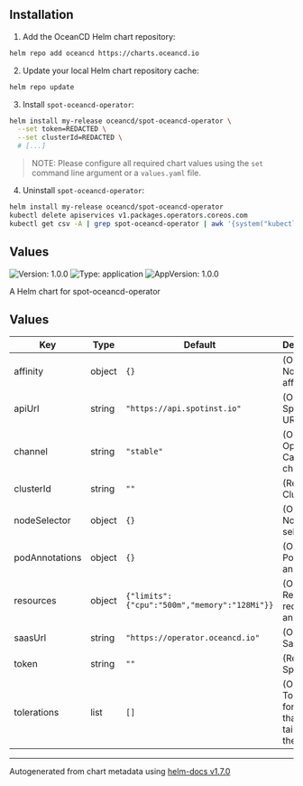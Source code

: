 ## Installation

1. Add the OceanCD Helm chart repository:

```sh
helm repo add oceancd https://charts.oceancd.io
```

2. Update your local Helm chart repository cache:

```sh
helm repo update
```

3. Install `spot-oceancd-operator`:

```sh
helm install my-release oceancd/spot-oceancd-operator \
  --set token=REDACTED \
  --set clusterId=REDACTED \
  # [...]
```

> NOTE: Please configure all required chart values using the `set` command line argument or a `values.yaml` file.


4. Uninstall `spot-oceancd-operator`:

```sh
helm install my-release oceancd/spot-oceancd-operator 
kubectl delete apiservices v1.packages.operators.coreos.com
kubectl get csv -A | grep spot-oceancd-operator | awk '{system("kubectl delete csv " $2 " -n " $1)}'
```

## Values


![Version: 1.0.0](https://img.shields.io/badge/Version-1.0.0-informational?style=flat-square) ![Type: application](https://img.shields.io/badge/Type-application-informational?style=flat-square) ![AppVersion: 1.0.0](https://img.shields.io/badge/AppVersion-1.0.0-informational?style=flat-square)

A Helm chart for spot-oceancd-operator

## Values

| Key | Type | Default | Description |
|-----|------|---------|-------------|
| affinity | object | `{}` | (Optional) Node affinity |
| apiUrl | string | `"https://api.spotinst.io"` | (Optional) Spot Api URL |
| channel | string | `"stable"` | (Optional) Operator Catalog channel |
| clusterId | string | `""` | (Required) Cluster ID |
| nodeSelector | object | `{}` | (Optional) Node selector |
| podAnnotations | object | `{}` | (Optional) Pod annotations |
| resources | object | `{"limits":{"cpu":"500m","memory":"128Mi"}}` | (Optional) Resource requests and limits |
| saasUrl | string | `"https://operator.oceancd.io"` | (Optional) Saas URL |
| token | string | `""` | (Required) Spot Token |
| tolerations | list | `[]` | (Optional) Tolerations for nodes that have taints on them |

----------------------------------------------
Autogenerated from chart metadata using [helm-docs v1.7.0](https://github.com/norwoodj/helm-docs/releases/v1.7.0)
